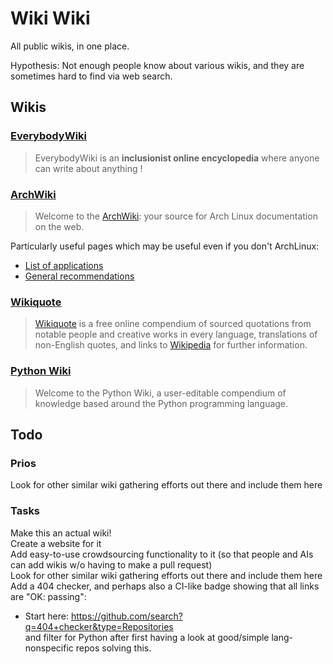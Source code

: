# Wiki Wiki

All public wikis, in one place.

Hypothesis: Not enough people know about various wikis, and they are sometimes hard to find via web search.


## Wikis

### [EverybodyWiki](https://en.everybodywiki.com)
> EverybodyWiki is an **inclusionist online encyclopedia** where anyone can write about anything !

### [ArchWiki](https://wiki.archlinux.org)  
> Welcome to the [ArchWiki](https://wiki.archlinux.org/title/ArchWiki): your source for Arch Linux documentation on the web.

Particularly useful pages which may be useful even if you don't ArchLinux:
  -  [List of applications](https://wiki.archlinux.org/title/List_of_applications)
  -  [General recommendations](https://wiki.archlinux.org/title/General_recommendations)

### [Wikiquote](https://www.wikiquote.org)  
> [Wikiquote](https://en.wikiquote.org/wiki/Wikiquote:Wikiquote) is a free online compendium of sourced quotations from notable people and creative works in every language, translations of non-English quotes, and links to [Wikipedia](https://en.wikipedia.org/wiki/Main_Page) for further information.

### [Python Wiki](https://wiki.python.org/moin)
> Welcome to the Python Wiki, a user-editable compendium of knowledge based around the Python programming language.


## Todo

### Prios
Look for other similar wiki gathering efforts out there and include them here  

### Tasks
Make this an actual wiki!  
Create a website for it  
Add easy-to-use crowdsourcing functionality to it (so that people and AIs can add wikis w/o having to make a pull request)  
Look for other similar wiki gathering efforts out there and include them here  
Add a 404 checker, and perhaps also a CI-like badge showing that all links are "OK: passing":
  -  Start here: https://github.com/search?q=404+checker&type=Repositories  
     and filter for Python after first having a look at good/simple lang-nonspecific repos solving this.

